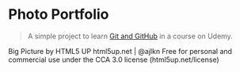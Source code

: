 # Photo Portfolio

> A simple project to learn [Git and GitHub](https://www.udemy.com/git-e-github-na-vida-real/) in a course on Udemy.

Big Picture by HTML5 UP
html5up.net | @ajlkn
Free for personal and commercial use under the CCA 3.0 license (html5up.net/license)

